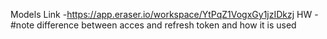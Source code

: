 Models Link -https://app.eraser.io/workspace/YtPqZ1VogxGy1jzIDkzj
HW -#note difference between acces and refresh token and how it is used
